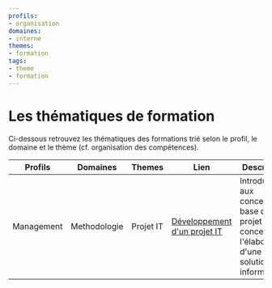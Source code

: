 ```yaml
---
profils:
- organisation
domaines:
- interne
themes:
- formation
tags:
- theme
- formation
---
```

# Les thématiques de formation

Ci-dessous retrouvez les thématiques des formations trié selon le profil, le domaine et le thème (cf. organisation des compétences). 

| Profils    | Domaines     | Themes    | Lien                                                               | Description                                                                                         |
| ---------- | ------------ | --------- | ------------------------------------------------------------------ | --------------------------------------------------------------------------------------------------- |
| Management | Methodologie | Projet IT | [Développement d'un projet IT](projet/developpement-dun-projet-it) | Introduction aux concepts de base d'un projet concernant l'élaboration d'une solution informatique. |



